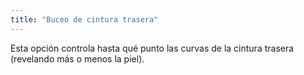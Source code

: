 ```yaml
---
title: "Buceo de cintura trasera"
---
```


Esta opción controla hasta qué punto las curvas de la cintura trasera (revelando más o menos la piel).


